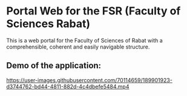 # Portal Web for the FSR (Faculty of Sciences Rabat) 
This is a web portal for the Faculty of Sciences of Rabat with a comprehensible, coherent and easily navigable structure.
## Demo of the application: 

https://user-images.githubusercontent.com/70114659/189901923-d3744762-bd44-4811-882d-4c4dbefe5484.mp4

